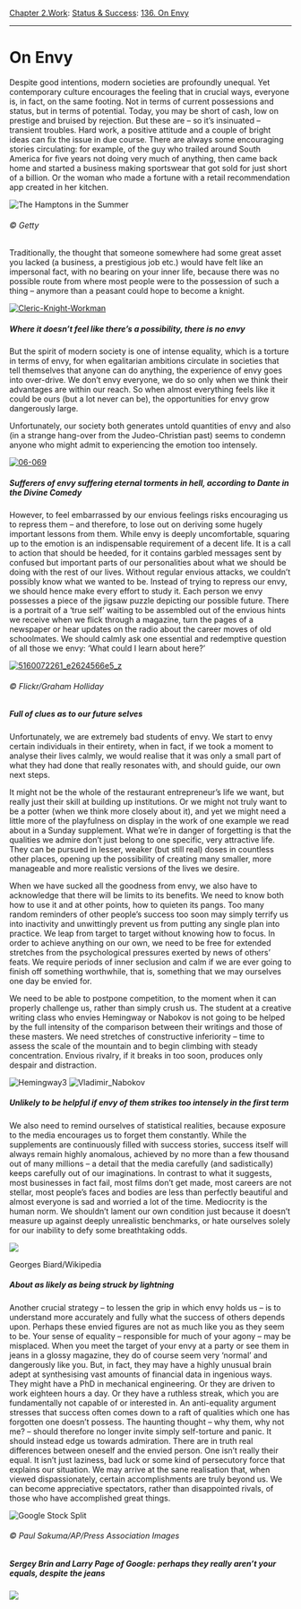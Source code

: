 [Chapter 2.Work](https://www.theschooloflife.com/thebookoflife/category/work/): [Status & Success](https://www.theschooloflife.com/thebookoflife/category/work/status-and-success/): [136. On Envy](https://www.theschooloflife.com/thebookoflife/what-to-do-about-the-envy-were-all-quietly-dying-from-inside/)

* * *

# On Envy

Despite good intentions, modern societies are profoundly unequal. Yet contemporary culture encourages the feeling that in crucial ways, everyone is, in fact, on the same footing. Not in terms of current possessions and status, but in terms of potential. Today, you may be short of cash, low on prestige and bruised by rejection. But these are – so it’s insinuated – transient troubles. Hard work, a positive attitude and a couple of bright ideas can fix the issue in due course. There are always some encouraging stories circulating: for example, of the guy who trailed around South America for five years not doing very much of anything, then came back home and started a business making sportswear that got sold for just short of a billion. Or the woman who made a fortune with a retail recommendation app created in her kitchen.

![The Hamptons in the Summer](https://www.theschooloflife.com/thebookoflife/wp-content/uploads/2014/09/1603649-1.jpg)

###### © Getty

Traditionally, the thought that someone somewhere had some great asset you lacked (a business, a prestigious job etc.) would have felt like an impersonal fact, with no bearing on your inner life, because there was no possible route from where most people were to the possession of such a thing – anymore than a peasant could hope to become a knight.

[![Cleric-Knight-Workman](https://www.theschooloflife.com/thebookoflife/wp-content/uploads/2014/10/Cleric-Knight-Workman1.jpg)](http://www.thebookoflife.org/wp-content/uploads/2014/10/Cleric-Knight-Workman1.jpg)

##### Where it doesn’t feel like there’s a possibility, there is no envy

But the spirit of modern society is one of intense equality, which is a torture in terms of envy, for when egalitarian ambitions circulate in societies that tell themselves that anyone can do anything, the experience of envy goes into over-drive. We don’t envy everyone, we do so only when we think their advantages are within our reach. So when almost everything feels like it could be ours (but a lot never can be), the opportunities for envy grow dangerously large.

Unfortunately, our society both generates untold quantities of envy and also (in a strange hang-over from the Judeo-Christian past) seems to condemn anyone who might admit to experiencing the emotion too intensely.

[![06-069](https://www.theschooloflife.com/thebookoflife/wp-content/uploads/2014/10/06-069.jpg)](http://www.thebookoflife.org/wp-content/uploads/2014/10/06-069.jpg)

##### Sufferers of envy suffering eternal torments in hell, according to Dante in the Divine Comedy

However, to feel embarrassed by our envious feelings risks encouraging us to repress them – and therefore, to lose out on deriving some hugely important lessons from them. While envy is deeply uncomfortable, squaring up to the emotion is an indispensable requirement of a decent life. It is a call to action that should be heeded, for it contains garbled messages sent by confused but important parts of our personalities about what we should be doing with the rest of our lives. Without regular envious attacks, we couldn’t possibly know what we wanted to be. Instead of trying to repress our envy, we should hence make every effort to study it. Each person we envy possesses a piece of the jigsaw puzzle depicting our possible future. There is a portrait of a ‘true self’ waiting to be assembled out of the envious hints we receive when we flick through a magazine, turn the pages of a newspaper or hear updates on the radio about the career moves of old schoolmates. We should calmly ask one essential and redemptive question of all those we envy: ‘What could I learn about here?’

[![5160072261_e2624566e5_z](https://www.theschooloflife.com/thebookoflife/wp-content/uploads/2014/10/5160072261_e2624566e5_z.jpg)](http://www.thebookoflife.org/wp-content/uploads/2014/10/5160072261_e2624566e5_z.jpg)

###### © Flickr/Graham Holliday

##### Full of clues as to our future selves

Unfortunately, we are extremely bad students of envy. We start to envy certain individuals in their entirety, when in fact, if we took a moment to analyse their lives calmly, we would realise that it was only a small part of what they had done that really resonates with, and should guide, our own next steps.

It might not be the whole of the restaurant entrepreneur’s life we want, but really just their skill at building up institutions. Or we might not truly want to be a potter (when we think more closely about it), and yet we might need a little more of the playfulness on display in the work of one example we read about in a Sunday supplement. What we’re in danger of forgetting is that the qualities we admire don’t just belong to one specific, very attractive life. They can be pursued in lesser, weaker (but still real) doses in countless other places, opening up the possibility of creating many smaller, more manageable and more realistic versions of the lives we desire.

When we have sucked all the goodness from envy, we also have to acknowledge that there will be limits to its benefits. We need to know both how to use it and at other points, how to quieten its pangs. Too many random reminders of other people’s success too soon may simply terrify us into inactivity and unwittingly prevent us from putting any single plan into practice. We leap from target to target without knowing how to focus. In order to achieve anything on our own, we need to be free for extended stretches from the psychological pressures exerted by news of others’ feats. We require periods of inner seclusion and calm if we are ever going to finish off something worthwhile, that is, something that we may ourselves one day be envied for.

We need to be able to postpone competition, to the moment when it can properly challenge us, rather than simply crush us. The student at a creative writing class who envies Hemingway or Nabokov is not going to be helped by the full intensity of the comparison between their writings and those of these masters. We need stretches of constructive inferiority – time to assess the scale of the mountain and to begin climbing with steady concentration. Envious rivalry, if it breaks in too soon, produces only despair and distraction.

![Hemingway3](https://www.theschooloflife.com/thebookoflife/wp-content/uploads/2014/09/Hemingway3.jpg) ![Vladimir_Nabokov](https://www.theschooloflife.com/thebookoflife/wp-content/uploads/2014/09/Vladimir_Nabokov.jpg)

##### Unlikely to be helpful if envy of them strikes too intensely in the first term

We also need to remind ourselves of statistical realities, because exposure to the media encourages us to forget them constantly. While the supplements are continuously filled with success stories, success itself will always remain highly anomalous, achieved by no more than a few thousand out of many millions – a detail that the media carefully (and sadistically) keeps carefully out of our imaginations. In contrast to what it suggests, most businesses in fact fail, most films don’t get made, most careers are not stellar, most people’s faces and bodies are less than perfectly beautiful and almost everyone is sad and worried a lot of the time. Mediocrity is the human norm. We shouldn’t lament our own condition just because it doesn’t measure up against deeply unrealistic benchmarks, or hate ourselves solely for our inability to defy some breathtaking odds.

 ![](https://www.theschooloflife.com/thebookoflife/wp-content/uploads/2014/10/Angelina_Jolie_Brad_Pitt_Cannes.jpg)

Georges Biard/Wikipedia

##### About as likely as being struck by lightning

Another crucial strategy – to lessen the grip in which envy holds us – is to understand more accurately and fully what the success of others depends upon. Perhaps these envied figures are not as much like you as they seem to be. Your sense of equality – responsible for much of your agony – may be misplaced. When you meet the target of your envy at a party or see them in jeans in a glossy magazine, they do of course seem very ‘normal’ and dangerously like you. But, in fact, they may have a highly unusual brain adept at synthesising vast amounts of financial data in ingenious ways. They might have a PhD in mechanical engineering. Or they are driven to work eighteen hours a day. Or they have a ruthless streak, which you are fundamentally not capable of or interested in. An anti-equality argument stresses that success often comes down to a raft of qualities which one has forgotten one doesn’t possess. The haunting thought – why them, why not me? – should therefore no longer invite simply self-torture and panic. It should instead edge us towards admiration. There are in truth real differences between oneself and the envied person. One isn’t really their equal. It isn’t just laziness, bad luck or some kind of persecutory force that explains our situation. We may arrive at the sane realisation that, when viewed dispassionately, certain accomplishments are truly beyond us. We can become appreciative spectators, rather than disappointed rivals, of those who have accomplished great things.

![Google Stock Split](https://www.theschooloflife.com/thebookoflife/wp-content/uploads/2014/09/PA-16835008.jpg)

###### © Paul Sakuma/AP/Press Association Images

##### Sergey Brin and Larry Page of Google: perhaps they really aren’t your equals, despite the jeans

[![](https://img.youtube.com/vi/oVzEtg5Qil4/0.jpg)](https://www.youtube.com/embed/oVzEtg5Qil4 '')

